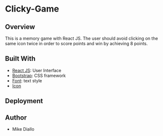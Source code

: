 # Clicky-Game

## Overview
This is a memory game with React JS. The user should avoid clicking on the same icon twice in order to score points and win by achieving 8 points.

## Built With
* [React JS](https://github.com/facebook/react): User Interface
* [Bootstrap](https://getbootstrap.com/): CSS framework
* [Font](https://www.dafont.com/badaboom-bb.font): text style
* [Icon](https://www.npmjs.com/package/react-icons)

## Deployment

## Author
* Mike Diallo

